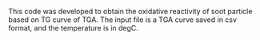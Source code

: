 This code was developed to obtain the oxidative reactivity of soot particle based on TG curve of TGA.
The input file is a TGA curve saved in csv format, and the temperature is in degC.
